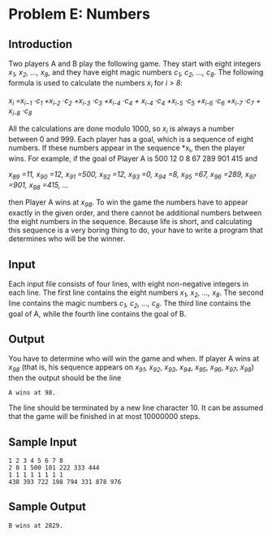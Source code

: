 # Problem E: Numbers
## Introduction
Two players A and B play the following game. They start with eight integers *x<sub>1</sub>, x<sub>2</sub>, ..., x<sub>8</sub>*, 
and they have eight magic numbers *c<sub>1</sub>, c<sub>2</sub>, ..., c<sub>8</sub>*. The following formula is used to 
calculate the numbers *x<sub>i</sub>* for *i > 8*:

*x<sub>i</sub> =x<sub>i−1</sub> ·c<sub>1</sub> +x<sub>i-2</sub> ·c<sub>2</sub> +x<sub>i-3</sub> ·c<sub>3</sub> +x<sub>i-4</sub> ·c<sub>4</sub> + x<sub>i-4</sub> ·c<sub>4</sub> +x<sub>i-5</sub> ·c<sub>5</sub> +x<sub>i-6</sub> ·c<sub>6</sub> +x<sub>i-7</sub> ·c<sub>7</sub> + x<sub>i-8</sub> ·c<sub>8</sub>*

All the calculations are done modulo 1000, so *x<sub>i</sub>* is always a number between 0 and 999. Each player has a goal, 
which is a sequence of eight numbers. If these numbers appear in the sequence *x<sub>i</sub>, then the player wins. 
For example, if the goal of Player A is 500 12 0 8 67 289 901 415 and

*x<sub>89</sub> =11, x<sub>90</sub> =12, x<sub>91</sub> =500, x<sub>92</sub> =12, x<sub>93</sub> =0, x<sub>94</sub> =8, x<sub>95</sub> =67, x<sub>96</sub> =289, x<sub>97</sub> =901, x<sub>98</sub> =415, ...*

then Player A wins at *x<sub>98</sub>*. To win the game the numbers have to appear exactly in the given order, and
there cannot be additional numbers between the eight numbers in the sequence.
Because life is short, and calculating this sequence is a very boring thing to do, your have to write 
a program that determines who will be the winner.
## Input
Each input file consists of four lines, with eight non-negative integers in each line. The first line 
contains the eight numbers *x<sub>1</sub>, x<sub>2</sub>, ..., x<sub>8</sub>*. The second line contains the magic numbers *c<sub>1</sub>, c<sub>2</sub>, ..., c<sub>8</sub>*. 
The third line contains the goal of A, while the fourth line contains the goal of B.
## Output
You have to determine who will win the game and when. If player A wins at *x<sub>98</sub>* (that is, his sequence appears on *x<sub>91</sub>*, *x<sub>92</sub>*, *x<sub>93</sub>*, *x<sub>94</sub>*, *x<sub>95</sub>*, *x<sub>96</sub>*, *x<sub>97</sub>*, *x<sub>98</sub>*) then the output should be the line

```A wins at 98.```

The line should be terminated by a new line character 10. It can be assumed that the game will be finished in at most 10000000 steps.
## Sample Input
```
1 2 3 4 5 6 7 8
2 0 1 500 101 222 333 444
1 1 1 1 1 1 1 1
438 393 722 198 794 331 878 976
```
## Sample Output
```
B wins at 2829.
```
